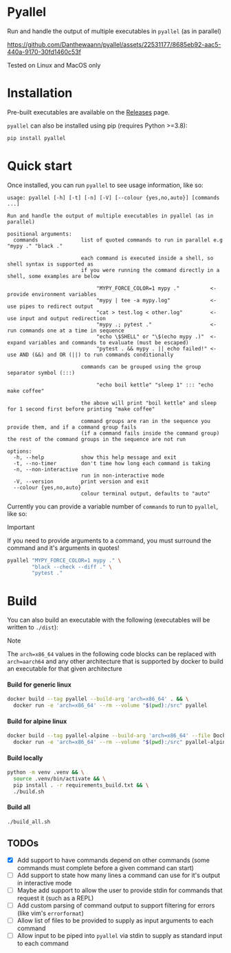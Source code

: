 # Pyallel

Run and handle the output of multiple executables in `pyallel` (as in parallel)

https://github.com/Danthewaann/pyallel/assets/22531177/8685eb92-aac5-440a-9170-30fd1460c53f

Tested on Linux and MacOS only

# Installation

Pre-built executables are available on the [Releases](https://github.com/Danthewaann/pyallel/releases) page.

`pyallel` can also be installed using pip (requires Python >=3.8):

```bash
pip install pyallel
```

# Quick start

Once installed, you can run `pyallel` to see usage information, like so:

```
usage: pyallel [-h] [-t] [-n] [-V] [--colour {yes,no,auto}] [commands ...]

Run and handle the output of multiple executables in pyallel (as in parallel)

positional arguments:
  commands              list of quoted commands to run in parallel e.g "mypy ." "black ."

                        each command is executed inside a shell, so shell syntax is supported as
                        if you were running the command directly in a shell, some examples are below

                             "MYPY_FORCE_COLOR=1 mypy ."          <- provide environment variables
                             "mypy | tee -a mypy.log"             <- use pipes to redirect output
                             "cat > test.log < other.log"         <- use input and output redirection
                             "mypy .; pytest ."                   <- run commands one at a time in sequence
                             "echo \$SHELL" or "\$(echo mypy .)"  <- expand variables and commands to evaluate (must be escaped)
                             "pytest . && mypy . || echo failed!" <- use AND (&&) and OR (||) to run commands conditionally

                        commands can be grouped using the group separator symbol (:::)

                             "echo boil kettle" "sleep 1" ::: "echo make coffee"

                        the above will print "boil kettle" and sleep for 1 second first before printing "make coffee"

                        command groups are ran in the sequence you provide them, and if a command group fails
                        (if a command fails inside the command group) the rest of the command groups in the sequence are not run

options:
  -h, --help            show this help message and exit
  -t, --no-timer        don't time how long each command is taking
  -n, --non-interactive
                        run in non-interactive mode
  -V, --version         print version and exit
  --colour {yes,no,auto}
                        colour terminal output, defaults to "auto"
```

Currently you can provide a variable number of `commands` to run to `pyallel`, like so:

> [!IMPORTANT]
> If you need to provide arguments to a command, you must surround the command and it's arguments in quotes!

```bash
pyallel "MYPY_FORCE_COLOR=1 mypy ." \
        "black --check --diff ." \
        "pytest ."
```

# Build

You can also build an executable with the following (executables will be written to `./dist`):

> [!NOTE]
> The `arch=x86_64` values in the following code blocks can be replaced with `arch=aarch64` and
> any other architecture that is supported by docker to build an executable for that given architecture

#### Build for generic linux

```bash
docker build --tag pyallel --build-arg 'arch=x86_64' . && \
  docker run -e 'arch=x86_64' --rm --volume "$(pwd):/src" pyallel
```

#### Build for alpine linux

```bash
docker build --tag pyallel-alpine --build-arg 'arch=x86_64' --file Dockerfile.alpine . && \
  docker run -e 'arch=x86_64' --rm --volume "$(pwd):/src" pyallel-alpine
```

#### Build locally

```bash
python -m venv .venv && \
  source .venv/bin/activate && \
  pip install . -r requirements_build.txt && \
  ./build.sh
```

#### Build all

```bash
./build_all.sh
```

## TODOs

- [x] Add support to have commands depend on other commands (some commands must complete
      before a given command can start)
- [ ] Add support to state how many lines a command can use for it's output in interactive mode
- [ ] Maybe add support to allow the user to provide stdin for commands that request it
      (such as a REPL)
- [ ] Add custom parsing of command output to support filtering for errors (like vim's
      `errorformat`)
- [ ] Allow list of files to be provided to supply as input arguments to each command
- [ ] Allow input to be piped into `pyallel` via stdin to supply as standard input to each
      command
